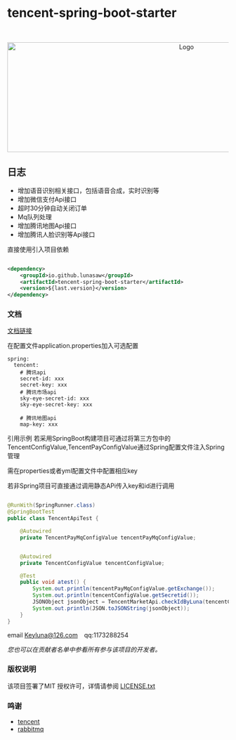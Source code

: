 # tencent-spring-boot-starter

<!-- PROJECT LOGO -->
<br />
<p align="center">
  <a href="https://github.com/lunasaw/tencent-spring-boot-starter/">
    <img src="https://tva1.sinaimg.cn/large/008i3skNgy1grlpk1p1wwj30hb0a0ab2.jpg" alt="Logo" width="800" height="250">
  </a>

</p>

## 日志

- 增加语音识别相关接口，包括语音合成，实时识别等
- 增加微信支付Api接口
- 超时30分钟自动关闭订单
- Mq队列处理
- 增加腾讯地图Api接口
- 增加腾讯人脸识别等Api接口


直接使用引入项目依赖

```xml

<dependency>
    <groupId>io.github.lunasaw</groupId>
    <artifactId>tencent-spring-boot-starter</artifactId>
    <version>${last.version}</version>
</dependency>
```

### 文档

[文档链接](https://lunasaw.github.io/tencent-spring-boot-starter/)



在配置文件application.properties加入可选配置

```text
spring:
  tencent:
    # 腾讯api
    secret-id: xxx
    secret-key: xxx
    # 腾讯市场api
    sky-eye-secret-id: xxx
    sky-eye-secret-key: xxx

    # 腾讯地图api
    map-key: xxx

```

引用示例 若采用SpringBoot构建项目可通过将第三方包中的TencentConfigValue,TencentPayConfigValue通过Spring配置文件注入Spring管理

需在properties或者yml配置文件中配置相应key

若非Spring项目可直接通过调用静态APi传入key和id进行调用

```java

@RunWith(SpringRunner.class)
@SpringBootTest
public class TencentApiTest {

    @Autowired
    private TencentPayMqConfigValue tencentPayMqConfigValue;


    @Autowired
    private TencentConfigValue tencentConfigValue;

    @Test
    public void atest() {
        System.out.println(tencentPayMqConfigValue.getExchange());
        System.out.println(tencentConfigValue.getSecretid());
        JSONObject jsonObject = TencentMarketApi.checkIdByLuna(tencentConfigValue.getSkyEyeSecretid(), tencentConfigValue.getSkyEyeSecretkey(), "陈章月", "xxxx");
        System.out.println(JSON.toJSONString(jsonObject));
    }
}

```

email Keyluna@126.com &ensp; qq:1173288254

*您也可以在贡献者名单中参看所有参与该项目的开发者。*

### 版权说明

该项目签署了MIT 授权许可，详情请参阅 [LICENSE.txt](https://github.com/lunasaw/luna-commons/blob/master/LICENSE)

### 鸣谢[]()

- [tencent]()
- [rabbitmq]()



